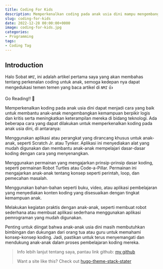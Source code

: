 ```yaml
---
title: Coding For Kids
description: Memperkenalkan coding pada anak usia dini mampu mengembangkan kemampuan berpikir logis dan kritis serta meningkatkan keterampilan mereka di bidang teknologi.
slug: coding-for-kids
date: 2022-12-28 00:00:00+0000
image: coding-for-kids.jpg
categories:
- Programming
tags:
- Coding Tag
---
```


## Introduction

Halo Sobat _`NMI`_, ini adalah artikel pertama saya yang akan membahas tentang perkenalan coding untuk anak, semoga kedepan nya dapat mengedukasi temen temen yang baca artikel di _`NMI`_ 👍

Go Reading!! 🚀

Memperkenalkan koding pada anak usia dini dapat menjadi cara yang baik untuk membantu anak-anak mengembangkan kemampuan berpikir logis dan kritis serta meningkatkan keterampilan mereka di bidang teknologi. Ada beberapa cara yang dapat dilakukan untuk memperkenalkan koding pada anak usia dini, di antaranya:

Menggunakan aplikasi atau perangkat yang dirancang khusus untuk anak-anak, seperti Scratch Jr. atau Tynker. Aplikasi ini menyediakan alat yang mudah digunakan dan membantu anak-anak mempelajari dasar-dasar koding dengan cara yang menyenangkan.

Menggunakan permainan yang mengajarkan prinsip-prinsip dasar koding, seperti permainan Robot Turtles atau Code-a-Pillar. Permainan ini mengajarkan anak-anak tentang konsep seperti perintah, loop, dan pemecahan masalah.

Menggunakan bahan-bahan seperti buku, video, atau aplikasi pembelajaran yang menyediakan konten koding yang disesuaikan dengan tingkat kemampuan anak.

Melakukan kegiatan praktis dengan anak-anak, seperti membuat robot sederhana atau membuat aplikasi sederhana menggunakan aplikasi pemrograman yang mudah digunakan.

Penting untuk diingat bahwa anak-anak usia dini masih membutuhkan bimbingan dan dukungan dari orang tua atau guru untuk memahami konsep-konsep koding. Jadi, pastikan untuk terus menyemangati dan mendukung anak-anak dalam proses pembelajaran
koding mereka.



> Info lebih lanjut tentang saya, pantau link github: [my github](https://github.com/A-fauzi)
>
> Want a site like this? Check out [hugo-theme-stack-stater](https://github.com/CaiJimmy/hugo-theme-stack-starter)